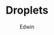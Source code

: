 ---
layout: image_post
title:  Droplets
author: Edwin
categories: [ Photography ]
tag: [ Digital ]
capture_date: 2022-01-06
iso: 1250
lens: XF35mmF1.4 R
model: X-Pro2
make: FUJIFILM
image: assets/images/photography/2022/DSCF6746.jpeg
---